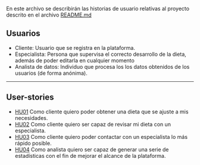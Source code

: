 En este archivo se describirán las historias de usuario relativas al proyecto descrito en el archivo [README.md](https://github.com/Slowmybrosh/PracticaIV/blob/main/README.md)

## Usuarios

- Cliente: Usuario que se registra en la plataforma.
- Especialista: Persona que supervisa el correcto desarrollo de la dieta, además de poder editarla en cualquier momento 
- Analista de datos: Individuo que procesa los los datos obtenidos de los usuarios (de forma anónima).

---

## User-stories

 - [HU01](https://github.com/Slowmybrosh/PracticaIV/issues/11) Como cliente quiero poder obtener una dieta que se ajuste a mis necesidades.
 - [HU02](https://github.com/Slowmybrosh/PracticaIV/issues/12) Como cliente quiero ser capaz de revisar mi dieta con un especialista.
 - [HU03](https://github.com/Slowmybrosh/PracticaIV/issues/13) Como cliente quiero poder contactar con un especialista lo más rápido posible.
 - [HU04](https://github.com/Slowmybrosh/PracticaIV/issues/14) Como analista quiero ser capaz de generar una serie de estadísticas con el fin de mejorar el alcance de la plataforma. 
